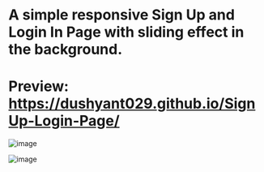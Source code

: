# A simple responsive Sign Up and Login In Page with sliding effect in the background.

# Preview: https://dushyant029.github.io/SignUp-Login-Page/

![image](https://user-images.githubusercontent.com/55031190/100611299-257b7d80-3337-11eb-99dc-9e82db3bfdb6.png)


![image](https://user-images.githubusercontent.com/55031190/100611475-65dafb80-3337-11eb-9c66-68bf438a1622.png)

